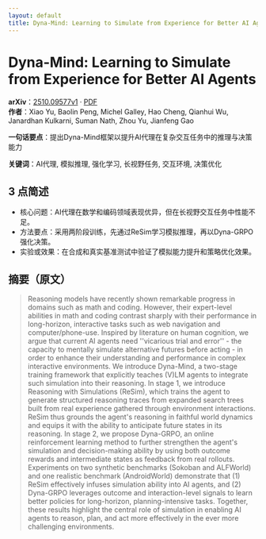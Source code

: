 ```yaml
---
layout: default
title: Dyna-Mind: Learning to Simulate from Experience for Better AI Agents
---
```


# Dyna-Mind: Learning to Simulate from Experience for Better AI Agents
**arXiv**：[2510.09577v1](https://arxiv.org/abs/2510.09577) · [PDF](https://arxiv.org/pdf/2510.09577.pdf)  
**作者**：Xiao Yu, Baolin Peng, Michel Galley, Hao Cheng, Qianhui Wu, Janardhan Kulkarni, Suman Nath, Zhou Yu, Jianfeng Gao  

**一句话要点**：提出Dyna-Mind框架以提升AI代理在复杂交互任务中的推理与决策能力

**关键词**：AI代理, 模拟推理, 强化学习, 长视野任务, 交互环境, 决策优化

## 3 点简述
- 核心问题：AI代理在数学和编码领域表现优异，但在长视野交互任务中性能不足。
- 方法要点：采用两阶段训练，先通过ReSim学习模拟推理，再以Dyna-GRPO强化决策。
- 实验或效果：在合成和真实基准测试中验证了模拟能力提升和策略优化效果。

## 摘要（原文）

> Reasoning models have recently shown remarkable progress in domains such as
> math and coding. However, their expert-level abilities in math and coding
> contrast sharply with their performance in long-horizon, interactive tasks such
> as web navigation and computer/phone-use. Inspired by literature on human
> cognition, we argue that current AI agents need ''vicarious trial and error'' -
> the capacity to mentally simulate alternative futures before acting - in order
> to enhance their understanding and performance in complex interactive
> environments. We introduce Dyna-Mind, a two-stage training framework that
> explicitly teaches (V)LM agents to integrate such simulation into their
> reasoning. In stage 1, we introduce Reasoning with Simulations (ReSim), which
> trains the agent to generate structured reasoning traces from expanded search
> trees built from real experience gathered through environment interactions.
> ReSim thus grounds the agent's reasoning in faithful world dynamics and equips
> it with the ability to anticipate future states in its reasoning. In stage 2,
> we propose Dyna-GRPO, an online reinforcement learning method to further
> strengthen the agent's simulation and decision-making ability by using both
> outcome rewards and intermediate states as feedback from real rollouts.
> Experiments on two synthetic benchmarks (Sokoban and ALFWorld) and one
> realistic benchmark (AndroidWorld) demonstrate that (1) ReSim effectively
> infuses simulation ability into AI agents, and (2) Dyna-GRPO leverages outcome
> and interaction-level signals to learn better policies for long-horizon,
> planning-intensive tasks. Together, these results highlight the central role of
> simulation in enabling AI agents to reason, plan, and act more effectively in
> the ever more challenging environments.

